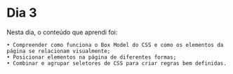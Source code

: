 # Dia 3


Nesta dia, o conteúdo que aprendi foi:

    • Compreender como funciona o Box Model do CSS e como os elementos da página se relacionam visualmente; 
    • Posicionar elementos na página de diferentes formas; 
    • Combinar e agrupar seletores de CSS para criar regras bem definidas.
